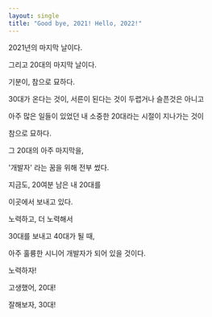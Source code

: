 ```yaml
---
layout: single
title: "Good bye, 2021! Hello, 2022!"
---
```


2021년의 마지막 날이다.

그리고 20대의 마지막 날이다.

기분이, 참으로 묘하다.

30대가 온다는 것이, 서른이 된다는 것이 두렵거나 슬픈것은 아니고

아주 많은 일들이 있었던 내 소중한 20대라는 시절이 지나가는 것이

참으로 묘하다.

그 20대의 아주 마지막을,

'개발자' 라는 꿈을 위해 전부 썼다.

지금도, 20여분 남은 내 20대를

이곳에서 보내고 있다.

노력하고, 더 노력해서

30대를 보내고 40대가 될 때,

아주 훌륭한 시니어 개발자가 되어 있을 것이다.

노력하자!

고생했어, 20대!

잘해보자, 30대!
